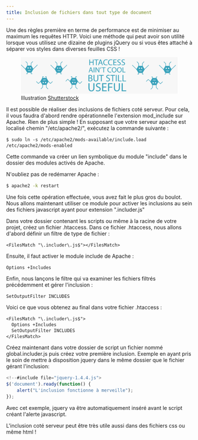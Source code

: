 ```yaml
---
title: Inclusion de fichiers dans tout type de document
---
```

Une des règles première en terme de performance est de minimiser au maximum les requêtes HTTP. Voici une méthode qui peut avoir son utilité lorsque vous utilisez une dizaine de plugins jQuery ou si vous êtes attaché à séparer vos styles dans diverses feuilles CSS !

<figure class="large">
  <img class="large" src="htaccess.png" alt="htaccess ain't cool but still useful">
  <figcaption>Illustration <a href="http://www.shutterstock.com/">Shutterstock</a></figcaption>
</figure>
Il est possible de réaliser des inclusions de fichiers coté serveur. Pour cela, il vous faudra d'abord rendre opérationnelle l'extension mod_include sur Apache.
Rien de plus simple ! En supposant que votre serveur apache est localisé chemin "/etc/apache2/", exécutez la commande suivante :

<pre class="language-bash">
<code>$ sudo ln -s /etc/apache2/mods-available/include.load /etc/apache2/mods-enabled</code>
</pre>

Cette commande va créer un lien symbolique du module "include" dans le dossier des modules activés de Apache.

N'oubliez pas de redémarrer Apache :

```bash
$ apache2 -k restart
```

Une fois cette opération effectuée, vous avez fait le plus gros du boulot. Nous allons maintenant utiliser ce module pour activer les inclusions au sein des fichiers javascript ayant pour extension ".includer.js"

Dans votre dossier contenant les scripts ou même à la racine de votre projet, créez un fichier .htaccess. Dans ce fichier .htaccess, nous allons d'abord définir un filtre de type de fichier :

```apacheconf
<FilesMatch "\.includer\.js$"></FilesMatch>
```

Ensuite, il faut activer le module include de Apache :

```apacheconf
Options +Includes
```

Enfin, nous lançons le filtre qui va examiner les fichiers filtrés précédemment et gérer l'inclusion :

```apacheconf
SetOutputFilter INCLUDES
```

Voici ce que vous obtenez au final dans votre fichier .htaccess :

```apacheconf
<FilesMatch "\.includer\.js$">
  Options +Includes
  SetOutputFilter INCLUDES
</FilesMatch>
```

Créez maintenant dans votre dossier de script un fichier nommé global.includer.js puis créez votre première inclusion.
Exemple en ayant pris le soin de mettre à disposition jquery dans le même dossier que le fichier gérant l'inclusion:

```javascript
<!--#include file="jquery-1.4.4.js">
$('document').ready(function() {
    alert("L'inclusion fonctionne à merveille");
});
```

Avec cet exemple, jquery va être automatiquement inséré avant le script créant l'alerte javascript.

L'inclusion coté serveur peut être très utile aussi dans des fichiers css ou même html !